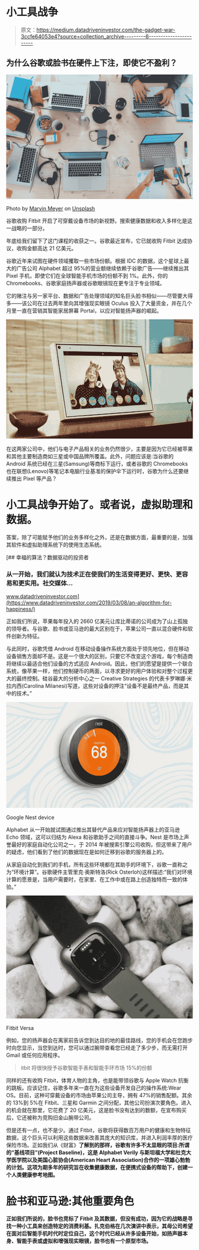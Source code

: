 # 小工具战争

> 原文：<https://medium.datadriveninvestor.com/the-gadget-war-3ccfe64053e4?source=collection_archive---------6----------------------->

## 为什么谷歌或脸书在硬件上下注，即使它不盈利？

![](img/e614b7f8b163ba9bae4fd242c14b74db.png)

Photo by [Marvin Meyer](https://unsplash.com/@marvelous?utm_source=medium&utm_medium=referral) on [Unsplash](https://unsplash.com?utm_source=medium&utm_medium=referral)

谷歌收购 Fitbit 开启了可穿戴设备市场的新视野。搜索健康数据和收入多样化是这一战略的一部分。

年底给我们留下了这门课程的收获之一。谷歌最近宣布，它已就收购 Fitbit 达成协议，收购金额高达 21 亿美元。

谷歌近年来试图在硬件领域攫取一些市场份额。根据 IDC 的数据，这个星球上最大的广告公司 Alphabet 超过 95%的营业额继续依赖于谷歌广告——继续推出其 Pixel 手机，即使它们在全球智能手机市场的份额不到 1%。此外，你的 Chromebooks、谷歌家庭扬声器或谷歌眼镜现在更专注于专业领域。

它的赌注与另一家平台、数据和广告处理领域的知名巨头脸书相似——尽管要大得多——该公司在过去两年里向其增强现实眼镜 Oculus 投入了大量资金，并在几个月里一直在营销其智能家居屏幕 Portal，以应对智能扬声器的崛起。

![](img/dcba88c2d36ff0f674c19e7879f6748c.png)

在这两家公司中，他们与电子产品相关的业务仍然很少，主要是因为它已经被苹果和其他主要制造商如三星或中国品牌所覆盖。此外，问题应该是:当谷歌的 Android 系统已经在三星(Samsung)等商标下运行，或者谷歌的 Chromebooks 也在联想(Lenovo)等笔记本电脑行业基准的保护伞下运行时，谷歌为什么还要继续推出 Pixel 等产品？

# 小工具战争开始了。或者说，虚拟助理和数据。

答案，除了可能赋予他们的业务多样化之外，还是在数据方面，最重要的是，加强其软件和虚拟助理系统下的使用生态系统。

[](https://www.datadriveninvestor.com/2019/03/08/an-algorithm-for-happiness/) [## 幸福的算法？数据驱动的投资者

### 从一开始，我们就认为技术正在使我们的生活变得更好、更快、更容易和更实用。社交媒体…

www.datadriveninvestor.com](https://www.datadriveninvestor.com/2019/03/08/an-algorithm-for-happiness/) 

正如我们所说，苹果每年投入的 2660 亿美元让库比蒂诺的公司成为了山上孤独的领导者。与谷歌、脸书或亚马逊的最大区别在于，苹果公司一直以混合硬件和软件创新为特征。

与此同时，谷歌凭借 Android 在移动设备操作系统方面处于领先地位，但在移动设备销售方面却不是。这是一个很大的区别，只要它不改变这个游戏，每个制造商将继续以最适合他们设备的方式适应 Android。因此，他们的愿望是提供一个联合系统，像苹果一样，他们控制硬币的两面，以寻求更好的用户体验和对整个过程更大的最终控制。硅谷最大的分析中心之一 Creative Strategies 的代表卡罗琳娜·米拉内西(Carolina Milanesi)写道，这些对设备的押注“设备不是最终产品，而是其中的技术。”

![](img/dd7488236e645536281f32d337bffb82.png)

Google Nest device

Alphabet 从一开始就试图通过推出其替代产品来应对智能扬声器上的亚马逊 Echo 领域，这可以归结为 Alexa 和谷歌助手之间的直接斗争。Nest 是市场上声誉最好的家庭自动化公司之一，于 2014 年被搜索引擎公司收购，但这带来了用户的疑虑，他们看到了他们的数据现在是如何迁移到谷歌的服务器上的。

从家庭自动化到我们的手机，所有这些环境都在其助手的环境下，谷歌一直称之为“环境计算”。谷歌硬件主管里克·奥斯特洛(Rick Osterloh)这样描述:“我们对环境计算的愿景是，当用户需要时，在家里、在工作中或在路上创造独特而一致的体验。”

![](img/b4ed264f68f6c1ae174fd40ff01e5c3e.png)

Fitbit Versa

例如，您的扬声器会在离家前告诉您到达目的地的最佳路线，您的手机会在您跑步时向您显示，当您到达时，您可以通过腕带查看您已经走了多少步，而无需打开 Gmail 或任何应用程序。

> itbit 将很快授予谷歌智能手表和智能手环市场 15%的份额

同样的还有收购 Fitbit，体育人物的主角，也是能带领谷歌与 Apple Watch 抗衡的跳板。应该记住，谷歌多年来一直在为这些设备开发自己的操作系统:Wear OS。目前，这种可穿戴设备的市场由苹果公司主导，拥有 47%的销售配额。其余的 13%到 5%在 Fitbit、三星和 Garmin 之间分配，其他公司扮演次要角色。进入的机会就在那里，它花费了 20 亿美元，这是脸书没有达到的数额，在宣布购买后，它还被称为竞购旧金山腕带公司。

但是还有一点，也不是少。通过 Fitbit，谷歌将获得数百万用户的健康和生物特征数据，这个巨头可以利用这些数据来改善其庞大的知识库，并进入利润丰厚的医疗保险市场。正如我们从《财富》[](https://fortune.com/2019/11/01/google-fitbit-acquisition-takeaways/)**了解到的那样，谷歌有许多不太显眼的项目:所谓的“基线项目”(Project Baseline)，这是 Alphabet Verily 与斯坦福大学和杜克大学医学院以及美国心脏协会(American Heart Association)合作的一项雄心勃勃的计划。这项为期多年的研究旨在收集健康数据，在便携式设备的帮助下，创建一个人类健康参考地图。**

# **脸书和亚马逊:其他重要角色**

**正如我们所说的，脸书也竞标了 Fitbit 及其数据，但没有成功，因为它的战略是寻找一种小工具来创造特定的消费利基。扎克伯格在几次演讲中表示，其母公司希望在面对后智能手机时代时定位自己，这个时代已经从许多设备开始，如扬声器本身、智能手表或虚拟和增强现实眼镜，脸书也有一个原型市场。**